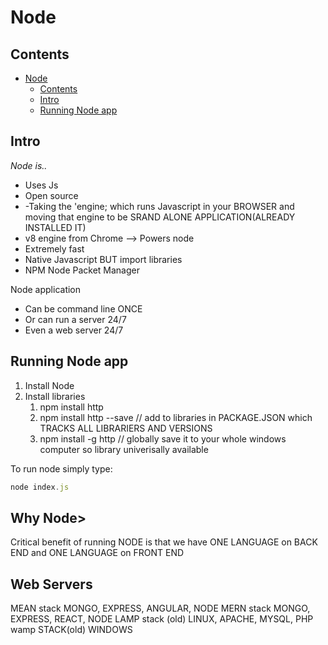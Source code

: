 # Node
## Contents
- [Node](#node)
  - [Contents](#contents)
  - [Intro](#intro)
  - [Running Node app](#running-node-app)
## Intro

*Node is..*

- Uses Js
- Open source
- -Taking the 'engine; which runs Javascript in your BROWSER and moving that engine to be SRAND ALONE APPLICATION(ALREADY INSTALLED IT)
- v8 engine from Chrome --> Powers node
- Extremely fast
- Native Javascript BUT import libraries
-   NPM Node Packet Manager

Node application

- Can be command line ONCE
- Or can run a server 24/7
- Even a web server 24/7

## Running Node app

1. Install Node
2. Install libraries
   1. npm install http
   2. npm install http --save // add to libraries in PACKAGE.JSON which TRACKS ALL LIBRARIERS AND VERSIONS
   3. npm install -g http // globally save it to your whole windows computer so library univerisally available

To run node simply type:

```js
node index.js
```

## Why Node>

Critical benefit of running NODE is that we have ONE LANGUAGE on BACK END and ONE LANGUAGE on FRONT END

## Web Servers

MEAN stack MONGO, EXPRESS, ANGULAR, NODE
MERN stack MONGO, EXPRESS, REACT, NODE
LAMP stack (old) LINUX, APACHE, MYSQL, PHP
wamp STACK(old) WINDOWS